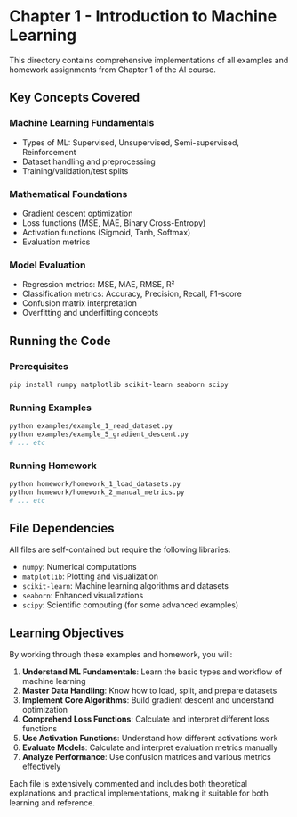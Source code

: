 # Chapter 1 - Introduction to Machine Learning

This directory contains comprehensive implementations of all examples and homework assignments from Chapter 1 of the AI course.


## Key Concepts Covered

### Machine Learning Fundamentals
- Types of ML: Supervised, Unsupervised, Semi-supervised, Reinforcement
- Dataset handling and preprocessing
- Training/validation/test splits

### Mathematical Foundations
- Gradient descent optimization
- Loss functions (MSE, MAE, Binary Cross-Entropy)
- Activation functions (Sigmoid, Tanh, Softmax)
- Evaluation metrics

### Model Evaluation
- Regression metrics: MSE, MAE, RMSE, R²
- Classification metrics: Accuracy, Precision, Recall, F1-score
- Confusion matrix interpretation
- Overfitting and underfitting concepts

## Running the Code

### Prerequisites
```bash
pip install numpy matplotlib scikit-learn seaborn scipy
```

### Running Examples
```bash
python examples/example_1_read_dataset.py
python examples/example_5_gradient_descent.py
# ... etc
```

### Running Homework
```bash
python homework/homework_1_load_datasets.py
python homework/homework_2_manual_metrics.py
# ... etc
```

## File Dependencies

All files are self-contained but require the following libraries:
- `numpy`: Numerical computations
- `matplotlib`: Plotting and visualization
- `scikit-learn`: Machine learning algorithms and datasets
- `seaborn`: Enhanced visualizations
- `scipy`: Scientific computing (for some advanced examples)

## Learning Objectives

By working through these examples and homework, you will:

1. **Understand ML Fundamentals**: Learn the basic types and workflow of machine learning
2. **Master Data Handling**: Know how to load, split, and prepare datasets
3. **Implement Core Algorithms**: Build gradient descent and understand optimization
4. **Comprehend Loss Functions**: Calculate and interpret different loss functions
5. **Use Activation Functions**: Understand how different activations work
6. **Evaluate Models**: Calculate and interpret evaluation metrics manually
7. **Analyze Performance**: Use confusion matrices and various metrics effectively

Each file is extensively commented and includes both theoretical explanations and practical implementations, making it suitable for both learning and reference.